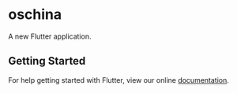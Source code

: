 # oschina

A new Flutter application.

## Getting Started

For help getting started with Flutter, view our online
[documentation](https://flutter.io/).
